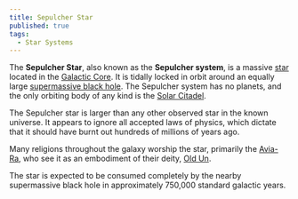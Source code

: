 ```yaml
---
title: Sepulcher Star
published: true
tags:
  - Star Systems
---
```


The **Sepulcher Star**, also known as the **Sepulcher system**, is a massive [star](/compendium/Star) located in the [Galactic Core](/compendium/Galactic_Core). It is tidally locked in orbit around an equally large [supermassive black hole](/compendium/Black_Hole). The Sepulcher system has no planets, and the only orbiting body of any kind is the [Solar Citadel](/compendium/Solar_Citadel).

The Sepulcher star is larger than any other observed star in the known universe. It appears to ignore all accepted laws of physics, which dictate that it should have burnt out hundreds of millions of years ago.

Many religions throughout the galaxy worship the star, primarily the [Avia-Ra](/compendium/Avia-Ra), who see it as an embodiment of their deity, [Old Un](/compendium/Old_Un).

The star is expected to be consumed completely by the nearby supermassive black hole in approximately 750,000 standard galactic years.
